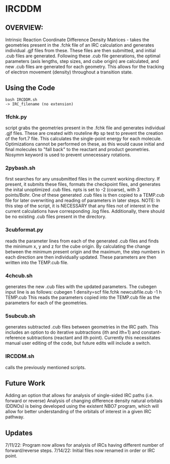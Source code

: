 # IRCDDM

## OVERVIEW:
Intrinsic Reaction Coordinate Difference Density Matrices - takes the geometries present in the .fchk file of an IRC calculation and generates individual .gjf files from these. These files are then submitted, and initial .cub files are generated. Following these .cub file generations, the optimal parameters (axis lengths, step sizes, and cube origin) are calculated, and new .cub files are generated for each geometry. This allows for the tracking of electron movement (density) throughout a transition state. 

## Using the Code
```
bash IRCDDM.sh 
-> IRC_filename (no extension)
```

### 1fchk.py 
script grabs the geometries present in the .fchk file and generates individual .gjf files. These are created with routeline #p sp test to prevent the creation of the fort.7 file. This calculates the single-point energy for each molecule. Optimizations cannot be performed on these, as this would cause initial and final molecules to "fall back" to the reactant and product geometries. Nosymm keyword is used to prevent unnecessary rotations. 

### 2pybash.sh 
first searches for any unsubmitted files in the current working directory. If present, it submits these files, formats the checkpoint files, and generates the inital unoptimized .cub files. npts is set to -2 (coarse), with 3 points/Bohr. One of these generated .cub files is then copied to a TEMP.cub file for later overwriting and reading of parameters in later steps. 
NOTE: In this step of the script, it is NECESSARY that any files not of interest in the current calculations have corresponding .log files. Additionally, there should be no existing .cub files present in the directory. 

### 3cubformat.py 
reads the parameter lines from each of the generated .cub files and finds the minimum x, y and z for the cube origin. By calculating the change between the minimum present origin and the maximum, the step numbers in each direction are then individually updated. These parameters are then written into the TEMP.cub file. 

### 4chcub.sh 
generates the new .cub files with the updated parameters. The cubegen input line is as follows: cubegen 1 density=scf file.fchk newcubfile.cub -1 h TEMP.cub
This reads the parameters copied into the TEMP.cub file as the parameters for each of the geometries.

### 5subcub.sh 
generates subtracted .cub files between geometries in the IRC path. This includes an option to do iterative subtractions (ith and ith+1) and constant-reference subtractions (reactant and ith point). Currently this necessitates manual user editing of the code, but future edits will include a switch. 

### IRCDDM.sh
calls the previously mentioned scripts.

## Future Work
Adding an option that allows for analysis of single-sided IRC paths (i.e. forward or reverse)
Analysis of changing difference density natural orbitals (DDNOs) is being developed using the existent NBO7 program, which will allow for better understanding of the orbitals of interest in a given IRC pathway.

## Updates
7/11/22: Program now allows for analysis of IRCs having different number of forward/reverse steps. 
7/14/22: Initial files now renamed in order or IRC point. 


